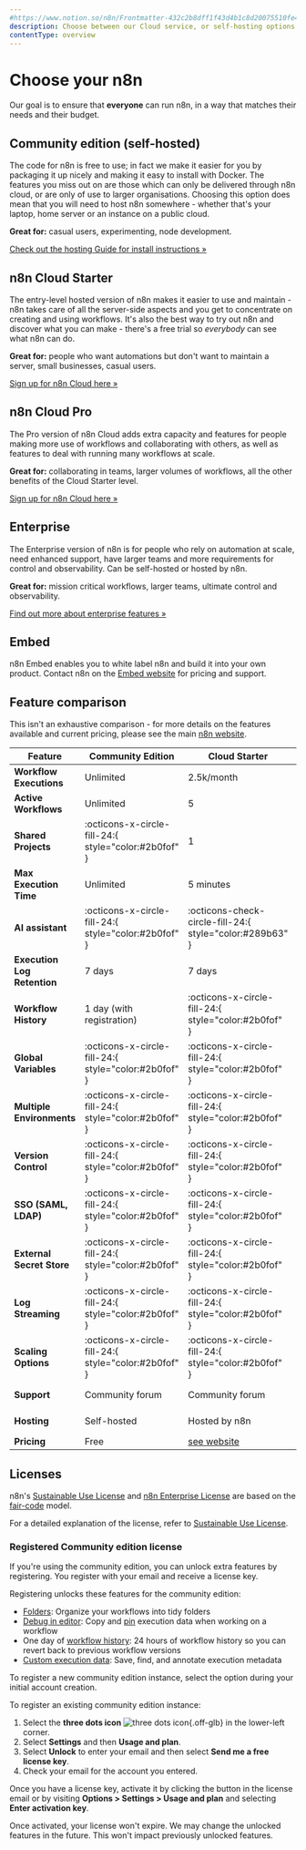```yaml
---
#https://www.notion.so/n8n/Frontmatter-432c2b8dff1f43d4b1c8d20075510fe4
description: Choose between our Cloud service, or self-hosting options. Learn more about licenses and n8n payment plans.
contentType: overview
---
```


# Choose your n8n

Our goal is to ensure that **everyone** can run n8n, in a way that matches their needs and their budget. 

## Community edition (self-hosted)

The code for n8n is free to use; in fact we make it easier for you by packaging it up nicely and making it easy to install with Docker. The features you miss out on are those which can only be delivered through  n8n cloud, or are only of use to larger organisations.
Choosing this option does mean that you will need to host n8n somewhere - whether that's your laptop, home server or an instance on a public cloud.

**Great for:** casual users, experimenting, node development.

[Check out the hosting Guide for install instructions »][hosting]

## n8n Cloud Starter

The entry-level hosted version of n8n makes it easier to use and maintain - n8n takes care of all the server-side aspects and you get to concentrate on creating and using workflows. It's also the best way to try out n8n and discover what you can make - there's a free trial so _everybody_ can see what n8n can do.

**Great for:** people who want automations but don't want to maintain a server, small businesses, casual users.

[Sign up for n8n Cloud here »](https://www.n8n.io/)

## n8n Cloud Pro

The Pro version of n8n Cloud adds extra capacity and features for people making more use of workflows and collaborating with others, as well as features to deal with running many workflows at scale. 

**Great for:** collaborating in teams, larger volumes of workflows, all the other benefits of the Cloud Starter level.

[Sign up for n8n Cloud here »](https://www.n8n.io/)

## Enterprise

The Enterprise version of n8n is for people who rely on automation at scale, need enhanced support, have larger teams and more requirements for control and observability. Can be self-hosted or hosted by n8n.

**Great for:** mission critical workflows, larger teams, ultimate control and observability.

[Find out more about enterprise features »][enterprise]

## Embed

n8n Embed enables you to white label n8n and build it into your own product. Contact n8n on the [Embed website](https://n8n.io/embed/) for pricing and support.

## Feature comparison

This isn't an exhaustive comparison - for more details on the features available and current pricing, please see the main [n8n website][see website].

 | Feature                     | Community Edition                                    | Cloud Starter                                            | Cloud Pro                                                | Enterprise                                               |
 |-----------------------------|------------------------------------------------------|----------------------------------------------------------|----------------------------------------------------------|----------------------------------------------------------|
 | **Workflow Executions**     | Unlimited                                            | 2.5k/month                                               | 10k–50k+/month                                           | Unlimited                                                |
 | **Active Workflows**        | Unlimited                                            | 5                                                        | 15–50                                                    | Unlimited                                                |
 | **Shared Projects**         | :octicons-x-circle-fill-24:{ style="color:#2b0fof" } | 1                                                        | 3                                                        | Unlimited                                                |
 | **Max Execution Time**      | Unlimited                                            | 5 minutes                                                | 40 minutes                                               | Unlimited                                                |
 | **AI assistant**            | :octicons-x-circle-fill-24:{ style="color:#2b0fof" } | :octicons-check-circle-fill-24:{ style="color:#289b63" } | :octicons-check-circle-fill-24:{ style="color:#289b63" } | :octicons-check-circle-fill-24:{ style="color:#289b63" } |
 | **Execution Log Retention** | 7 days                                               | 7 days                                                   | 30 days                                                  | Unlimited                                                |
 | **Workflow History**        | 1 day (with registration)                            | :octicons-x-circle-fill-24:{ style="color:#2b0fof" }     | Up to 5 days                                             | Up to 365 days                                           |
 | **Global Variables**        | :octicons-x-circle-fill-24:{ style="color:#2b0fof" } | :octicons-x-circle-fill-24:{ style="color:#2b0fof" }     | :octicons-check-circle-fill-24:{ style="color:#289b63" } | :octicons-check-circle-fill-24:{ style="color:#289b63" } |
 | **Multiple Environments**   | :octicons-x-circle-fill-24:{ style="color:#2b0fof" } | :octicons-x-circle-fill-24:{ style="color:#2b0fof" }     | :octicons-x-circle-fill-24:{ style="color:#2b0fof" }     | :octicons-check-circle-fill-24:{ style="color:#289b63" } |
 | **Version Control**         | :octicons-x-circle-fill-24:{ style="color:#2b0fof" } | :octicons-x-circle-fill-24:{ style="color:#2b0fof" }     | :octicons-x-circle-fill-24:{ style="color:#2b0fof" }     | :octicons-check-circle-fill-24:{ style="color:#289b63" } |
 | **SSO (SAML, LDAP)**        | :octicons-x-circle-fill-24:{ style="color:#2b0fof" } | :octicons-x-circle-fill-24:{ style="color:#2b0fof" }     | :octicons-x-circle-fill-24:{ style="color:#2b0fof" }     | :octicons-check-circle-fill-24:{ style="color:#289b63" } |
 | **External Secret Store**   | :octicons-x-circle-fill-24:{ style="color:#2b0fof" } | :octicons-x-circle-fill-24:{ style="color:#2b0fof" }     | :octicons-x-circle-fill-24:{ style="color:#2b0fof" }     | :octicons-check-circle-fill-24:{ style="color:#289b63" } |
 | **Log Streaming**           | :octicons-x-circle-fill-24:{ style="color:#2b0fof" } | :octicons-x-circle-fill-24:{ style="color:#2b0fof" }     | :octicons-x-circle-fill-24:{ style="color:#2b0fof" }     | :octicons-check-circle-fill-24:{ style="color:#289b63" } |
 | **Scaling Options**         | :octicons-x-circle-fill-24:{ style="color:#2b0fof" } | :octicons-x-circle-fill-24:{ style="color:#2b0fof" }     | :octicons-x-circle-fill-24:{ style="color:#2b0fof" }     | :octicons-check-circle-fill-24:{ style="color:#289b63" } |
 | **Support**                 | Community forum                                      | Community forum                                          | Community forum                                          | Dedicated support with SLA                               |
 | **Hosting**                 | Self-hosted                                          | Hosted by n8n                                            | Hosted by n8n                                            | Self-hosted or hosted by n8n                             |
 | **Pricing**                 | Free                                                 | [see website][]                                          | [see website][]                                          | [see website][]                                          |

## Licenses

n8n's [Sustainable Use License](https://github.com/n8n-io/n8n/blob/master/LICENSE.md) and [n8n Enterprise License](https://github.com/n8n-io/n8n/blob/master/LICENSE_EE.md) are based on the [fair-code](https://faircode.io/) model.

For a detailed explanation of the license, refer to [Sustainable Use License](/sustainable-use-license.md).

### Registered Community edition license

If you're using the community edition, you can unlock extra features by registering. You register with your email and receive a license key.

Registering unlocks these features for the community edition:

* [Folders](/release-notes.md#folders): Organize your workflows into tidy folders
* [Debug in editor](/workflows/executions/debug.md): Copy and [pin](/glossary.md#data-pinning-n8n) execution data when working on a workflow
* One day of [workflow history](/workflows/history.md): 24 hours of workflow history so you can revert back to previous workflow versions
* [Custom execution data](/workflows/executions/custom-executions-data.md): Save, find, and annotate execution metadata

To register a new community edition instance, select the option during your initial account creation.

To register an existing community edition instance:

1. Select the **three dots icon** <span class="n8n-inline-image">![three dots icon](/_images/common-icons/three-dots-horizontal.png){.off-glb}</span> in the lower-left corner.
1. Select **Settings** and then **Usage and plan**.
1. Select **Unlock** to enter your email and then select **Send me a free license key**.
1. Check your email for the account you entered.

Once you have a license key, activate it by clicking the button in the license email or by visiting **Options > Settings > Usage and plan** and selecting **Enter activation key**.

Once activated, your license won't expire. We may change the unlocked features in the future. This won't impact previously unlocked features.

[see website]: https://n8n.io/pricing/
[hosting]: /hosting/installation/docker.md
[enterprise]: https://n8n.io/enterprise/
